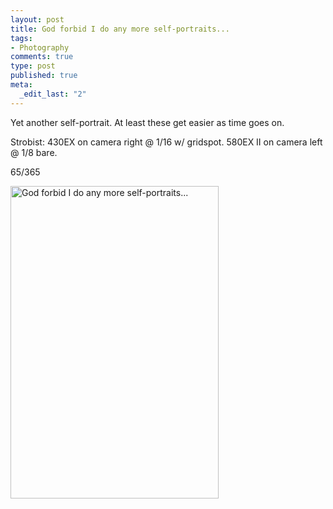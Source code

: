 ```yaml
--- 
layout: post
title: God forbid I do any more self-portraits...
tags: 
- Photography
comments: true
type: post
published: true
meta: 
  _edit_last: "2"
---
```

Yet another self-portrait. At least these get easier as time goes on.

Strobist: 430EX on camera right @ 1/16 w/ gridspot. 580EX II on camera left @ 1/8 bare.

65/365

<a href="http://www.flickr.com/photos/aaronbrethorst/3337720066/" title="God forbid I do any more self-portraits... by aaronbrethorst, on Flickr"><img src="http://farm4.static.flickr.com/3589/3337720066_5a5d589cd0.jpg" width="333" height="500" alt="God forbid I do any more self-portraits..." /></a>
